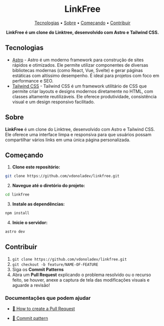 <h1 align="center" style="font-weight: bold;">LinkFree</h1>

<p align="center">
  <a href="#tech">Tecnologias</a> • 
  <a href="#about">Sobre</a> •
  <a href="#started">Começando</a> • 
  <a href="#contribute">Contribuir</a>
</p>

<p align="center">
    <b>LinkFree é um clone do Linktree, desenvolvido com Astro e Tailwind CSS.</b>
</p>

<h2 id="tech">Tecnologias</h2>

- [Astro](https://astro.build) - Astro é um moderno framework para construção de sites rápidos e otimizados. Ele permite utilizar componentes de diversas bibliotecas modernas (como React, Vue, Svelte) e gerar páginas estáticas com altíssimo desempenho. É ideal para projetos com foco em performance e SEO.
- [Tailwind CSS](https://tailwindcss.com) - Tailwind CSS é um framework utilitário de CSS que permite criar layouts e designs modernos diretamente no HTML, com classes altamente reutilizáveis. Ele oferece produtividade, consistência visual e um design responsivo facilitado.

<h2 id="about">Sobre</h2>

<p><b>LinkFree</b> é um clone do Linktree, desenvolvido com Astro e Tailwind CSS. Ele oferece uma interface limpa e responsiva para que usuários possam compartilhar vários links em uma única página personalizada.</p>

<h2 id="started">Começando</h2>

1. **Clone este repositório:**

```bash
git clone https://github.com/vdonoladev/linkfree.git
```

2. **Navegue até o diretório do projeto:**

```bash
cd linkfree
```

3. **Instale as dependências:**

```bash
npm install
```

4. **Inicie o servidor:**

```bash
astro dev
```

<h2 id="contribute">Contribuir</h2>

1. `git clone https://github.com/vdonoladev/linkfree.git`
2. `git checkout -b feature/NAME-OF-FEATURE`
3. Siga os **Commit Patterns**
4. Abra um **Pull Request** explicando o problema resolvido ou o recurso feito, se houver, anexe a captura de tela das modificações visuais e aguarde a revisão!

<h3>Documentações que podem ajudar</h3>

- [📝 How to create a Pull Request](https://www.atlassian.com/br/git/tutorials/making-a-pull-request)

- [💾 Commit pattern](https://gist.github.com/joshbuchea/6f47e86d2510bce28f8e7f42ae84c716)
